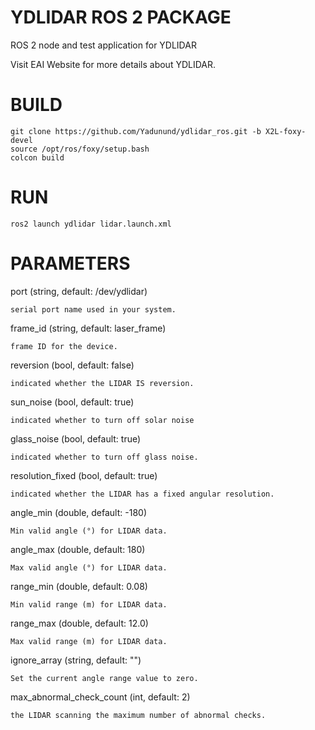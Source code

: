 YDLIDAR ROS 2 PACKAGE
=====================================================================

ROS 2 node and test application for YDLIDAR

Visit EAI Website for more details about YDLIDAR.

BUILD
=====================================================================
```
git clone https://github.com/Yadunund/ydlidar_ros.git -b X2L-foxy-devel
source /opt/ros/foxy/setup.bash
colcon build
```

RUN
=====================================================================
```
ros2 launch ydlidar lidar.launch.xml
```


PARAMETERS
=====================================================================
port (string, default: /dev/ydlidar)

    serial port name used in your system.

frame_id (string, default: laser_frame)

    frame ID for the device.

reversion (bool, default: false)

    indicated whether the LIDAR IS reversion.
    
sun_noise (bool, default: true)

    indicated whether to turn off solar noise
    
glass_noise (bool, default: true)

    indicated whether to turn off glass noise.

resolution_fixed (bool, default: true)

    indicated whether the LIDAR has a fixed angular resolution.

angle_min (double, default: -180)

    Min valid angle (°) for LIDAR data.

angle_max (double, default: 180)

    Max valid angle (°) for LIDAR data.

range_min (double, default: 0.08)

    Min valid range (m) for LIDAR data.

range_max (double, default: 12.0)

    Max valid range (m) for LIDAR data.

ignore_array (string, default: "")

    Set the current angle range value to zero.

max_abnormal_check_count (int, default: 2)

    the LIDAR scanning the maximum number of abnormal checks.

   
